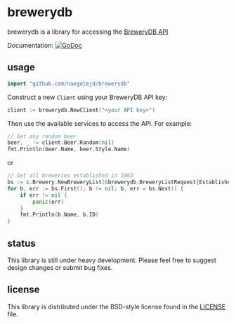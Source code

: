 # brewerydb

brewerydb is a library for accessing the [BreweryDB API](http://www.brewerydb.com)

Documentation: [![GoDoc](https://godoc.org/github.com/naegelejd/brewerydb?status.svg)](https://godoc.org/github.com/naegelejd/brewerydb)

## usage

```go
import "github.com/naegelejd/brewerydb"
```

Construct a new `Client` using your BreweryDB API key:

```go
client := brewerydb.NewClient("<your API key>")
```

Then use the available services to access the API.
For example:

```go
// Get any random beer
beer, _ := client.Beer.Random(nil)
fmt.Println(beer.Name, beer.Style.Name)
```

or

```go
// Get all breweries established in 1983
bs := c.Brewery.NewBreweryList(&brewerydb.BreweryListRequest{Established: "1983"})
for b, err := bs.First(); b != nil; b, err = bs.Next() {
    if err != nil {
        panic(err)
    }
    fmt.Println(b.Name, b.ID)
}
```

## status

This library is still under heavy development. Please feel free to suggest design changes or submit bug fixes.

## license

This library is distributed under the BSD-style license found in the [LICENSE](https://github.com/naegelejd/brewerydb/blob/master/LICENSE) file.
